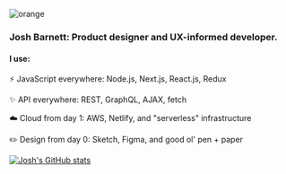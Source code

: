 ![orange](https://pbs.twimg.com/profile_banners/1250867722222809096/1587133424/1500x500)

### Josh Barnett: Product designer and UX-informed developer.

#### I use:
⚡️ JavaScript everywhere: Node.js, Next.js, React.js, Redux

✨ API everywhere: REST, GraphQL, AJAX, fetch

☁️ Cloud from day 1: AWS, Netlify, and "serverless" infrastructure

✏️ Design from day 0: Sketch, Figma, and good ol' pen + paper

[![Josh's GitHub stats](https://github-readme-stats.vercel.app/api?username=ohheyjosh&count_private=true&show_icons=true)](https://github.com/ohheyjosh/github-readme-stats)
